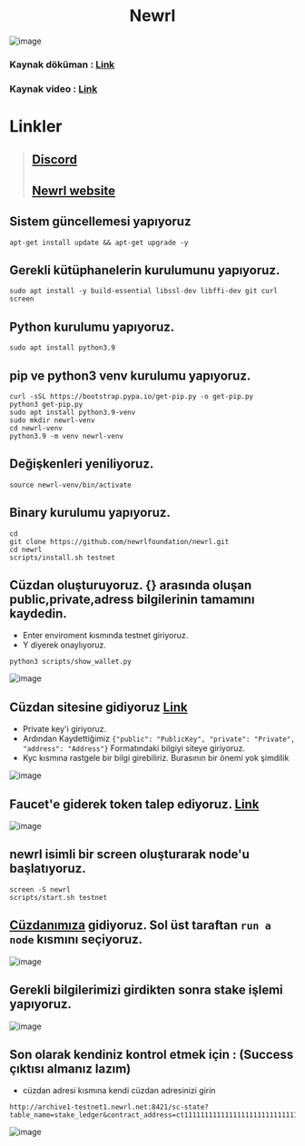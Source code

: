 # <h1 align="center">Newrl</h1>
![image](https://user-images.githubusercontent.com/73015593/194648553-635061bf-3dbf-4517-a1d6-3a0063f76439.png)

### Kaynak döküman : [Link](https://www.publish0x.com/pramonoutomo/newrl-nodes-installation-xxzvrdp)
### Kaynak video : [Link](https://www.youtube.com/watch?v=1MfI3_shvsg)

# Linkler
> ## [Discord](https://discord.gg/A2bqeqSX)
> ## [Newrl website](https://newrl.net/)

## Sistem güncellemesi yapıyoruz
```
apt-get install update && apt-get upgrade -y
```

## Gerekli kütüphanelerin kurulumunu yapıyoruz.
```
sudo apt install -y build-essential libssl-dev libffi-dev git curl screen
```

## Python kurulumu yapıyoruz.
```
sudo apt install python3.9
```

## pip ve python3 venv kurulumu yapıyoruz.
```
curl -sSL https://bootstrap.pypa.io/get-pip.py -o get-pip.py
python3 get-pip.py
sudo apt install python3.9-venv
sudo mkdir newrl-venv
cd newrl-venv
python3.9 -m venv newrl-venv
```

## Değişkenleri yeniliyoruz.
```
source newrl-venv/bin/activate
```

## Binary kurulumu yapıyoruz.
```
cd
git clone https://github.com/newrlfoundation/newrl.git
cd newrl
scripts/install.sh testnet
```

## Cüzdan oluşturuyoruz. {} arasında oluşan public,private,adress bilgilerinin tamamını kaydedin.
* Enter enviroment kısmında testnet giriyoruz.
* Y diyerek onaylıyoruz.
```
python3 scripts/show_wallet.py
```
![image](https://user-images.githubusercontent.com/73015593/194652222-59d6e443-8999-4da1-98c2-c5b2ec5aa059.png)


## Cüzdan sitesine gidiyoruz [Link](https://wallet.newrl.net/) 
* Private key'i giriyoruz.
* Ardından Kaydettiğimiz `{"public": "PublicKey", "private": "Private", "address": "Address"}` Formatındaki bilgiyi siteye giriyoruz.
* Kyc kısmına rastgele bir bilgi girebiliriz. Burasının bir önemi yok şimdilik

![image](https://user-images.githubusercontent.com/73015593/194652521-a1fe4c3d-6a1d-4b31-8b9e-5403c95cac7b.png)

## Faucet'e giderek token talep ediyoruz. [Link](https://wallet.newrl.net/faucet/)
![image](https://user-images.githubusercontent.com/73015593/194663384-0f689051-c24b-44e9-828b-89936c3fc658.png)

## newrl isimli bir screen oluşturarak node'u başlatıyoruz.
```
screen -S newrl
scripts/start.sh testnet
```

## [Cüzdanımıza](https://wallet.newrl.net/) gidiyoruz. Sol üst taraftan `run a node` kısmını seçiyoruz.
![image](https://user-images.githubusercontent.com/73015593/194664089-4f3ad456-6d80-4bc7-a192-0bbc2baf046d.png)

## Gerekli bilgilerimizi girdikten sonra stake işlemi yapıyoruz.
![image](https://user-images.githubusercontent.com/73015593/194664743-a562f3c6-3a0c-44db-ba78-7a5cb394fbbe.png)

## Son olarak kendiniz kontrol etmek için : (Success çıktısı almanız lazım)
* cüzdan adresi kısmına kendi cüzdan adresinizi girin
```
http://archive1-testnet1.newrl.net:8421/sc-state?table_name=stake_ledger&contract_address=ct1111111111111111111111111111111111111115&unique_column=wallet_address&unique_value=cüzdanadresi
```
![image](https://user-images.githubusercontent.com/73015593/194668205-6203c110-f2a3-4094-829c-e5268b887af8.png)

